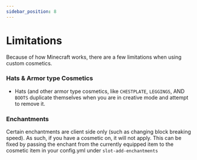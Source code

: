 ```yaml
---
sidebar_position: 8
---
```


# Limitations

Because of how Minecraft works, there are a few limitations when using custom cosmetics.

### Hats & Armor type Cosmetics
- Hats (and other armor type cosmetics, like `CHESTPLATE`, `LEGGINGS`, AND `BOOTS` duplicate themselves when you are in creative mode and attempt to remove it.

### Enchantments

Certain enchantments are client side only (such as changing block breaking speed). As such, if you have a cosmetic on, it will not apply. This can be fixed by passing the enchant from the currently equipped item to the cosmetic item in your config.yml under `slot-add-enchantments`

